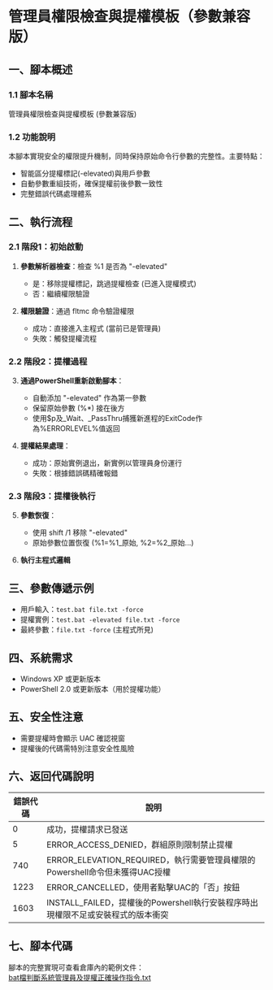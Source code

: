 ﻿# 管理員權限檢查與提權模板（參數兼容版）  

## 一、腳本概述  

### 1.1 腳本名稱  

管理員權限檢查與提權模板 (參數兼容版)  

### 1.2 功能說明  

本腳本實現安全的權限提升機制，同時保持原始命令行參數的完整性。主要特點：  

- 智能區分提權標記(-elevated)與用戶參數  
- 自動參數重組技術，確保提權前後參數一致性  
- 完整錯誤代碼處理體系  

## 二、執行流程  

### 2.1 階段1：初始啟動  

1. **參數解析器檢查**：檢查 %1 是否為 "-elevated"  

   - 是：移除提權標記，跳過提權檢查 (已進入提權模式)  
   - 否：繼續權限驗證  

2. **權限驗證**：通過 fltmc 命令驗證權限  

   - 成功：直接進入主程式 (當前已是管理員)  
   - 失敗：觸發提權流程  

### 2.2 階段2：提權過程  

3. **通過PowerShell重新啟動腳本**：  

   - 自動添加 "-elevated" 作為第一參數  
   - 保留原始參數 (%*) 接在後方  
   - 使用$p及_Wait、_PassThru捕獲新進程的ExitCode作為%ERRORLEVEL%值返回  

4. **提權結果處理**：  

   - 成功：原始實例退出，新實例以管理員身份運行  
   - 失敗：根據錯誤碼精確報錯  

### 2.3 階段3：提權後執行  

5. **參數恢復**：  

   - 使用 shift /1 移除 "-elevated"  
   - 原始參數位置恢復 (%1=%1_原始, %2=%2_原始...)  

6. **執行主程式邏輯**  


## 三、參數傳遞示例  

- 用戶輸入：`test.bat file.txt -force`  
- 提權實例：`test.bat -elevated file.txt -force`  
- 最終參數：`file.txt -force` (主程式所見)  


## 四、系統需求  

- Windows XP 或更新版本  
- PowerShell 2.0 或更新版本（用於提權功能）  


## 五、安全性注意  

- 需要提權時會顯示 UAC 確認視窗  
- 提權後的代碼需特別注意安全性風險  


## 六、返回代碼說明  

| 錯誤代碼 | 說明 |  
|----------|------|  
| 0 | 成功，提權請求已發送 |  
| 5 | ERROR_ACCESS_DENIED，群組原則限制禁止提權 |  
| 740 | ERROR_ELEVATION_REQUIRED，執行需要管理員權限的Powershell命令但未獲得UAC授權 |  
| 1223 | ERROR_CANCELLED，使用者點擊UAC的「否」按鈕 |  
| 1603 | INSTALL_FAILED，提權後的Powershell執行安裝程序時出現權限不足或安裝程式的版本衝突 |  


## 七、腳本代碼  

腳本的完整實現可查看倉庫內的範例文件：  
[bat檔判斷系統管理員及提權正確操作指令.txt](https://github.com/codepyfan/2025-batch-file-q_a/blob/main/admin-check/bat檔判斷系統管理員及提權正確操作指令.txt)  
